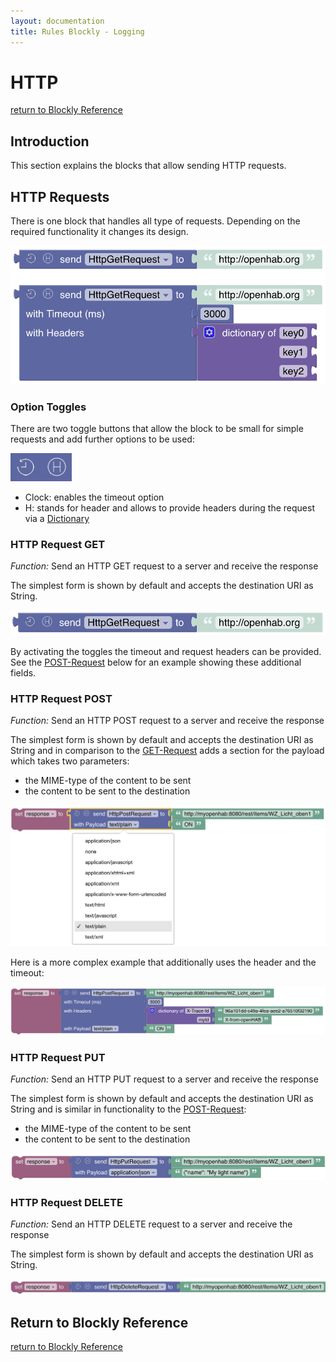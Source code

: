 ```yaml
---
layout: documentation
title: Rules Blockly - Logging
---
```

<!-- markdownlint-disable MD036 -->

# HTTP

[return to Blockly Reference](index.html#http)

## Introduction

This section explains the blocks that allow sending HTTP requests.

## HTTP Requests

There is one block that handles all type of requests.
Depending on the required functionality it changes its design.

![http-overview](../images/blockly/blockly-http-overview.png)

### Option Toggles

There are two toggle buttons that allow the block to be small for simple requests and add further options to be used:

![http-toggle](../images/blockly/blockly-http-toggles.png)

- Clock: enables the timeout option
- H: stands for header and allows to provide headers during the request via a [Dictionary](rules-blockly-standard-ext.md#dictionary-for-managing-key--value-pairs)

### HTTP Request GET

_Function:_ Send an HTTP GET request to a server and receive the response

The simplest form is shown by default and accepts the destination URI as String.

![http-get-simple](../images/blockly/blockly-http-get-simple.png)

By activating the toggles the timeout and request headers can be provided.
See the [POST-Request](#http-request-post) below for an example showing these additional fields.

### HTTP Request POST

_Function:_ Send an HTTP POST request to a server and receive the response

The simplest form is shown by default and accepts the destination URI as String and in comparison to the [GET-Request](#http-request-get) adds a section for the payload which takes two parameters:

- the MIME-type of the content to be sent
- the content to be sent to the destination

![http-post-simple](../images/blockly/blockly-http-post-simple.png)

Here is a more complex example that additionally uses the header and the timeout:

![http-post-complex](../images/blockly/blockly-http-post-complex.png)

### HTTP Request PUT

_Function:_ Send an HTTP PUT request to a server and receive the response

The simplest form is shown by default and accepts the destination URI as String and is similar in functionality to the [POST-Request](#http-request-post):

- the MIME-type of the content to be sent
- the content to be sent to the destination

![http-put-simple](../images/blockly/blockly-http-put-simple.png)

### HTTP Request DELETE

_Function:_ Send an HTTP DELETE request to a server and receive the response

The simplest form is shown by default and accepts the destination URI as String.

![http-delete-simple](../images/blockly/blockly-http-delete-simple.png)

## Return to Blockly Reference

[return to Blockly Reference](index.html#http)
